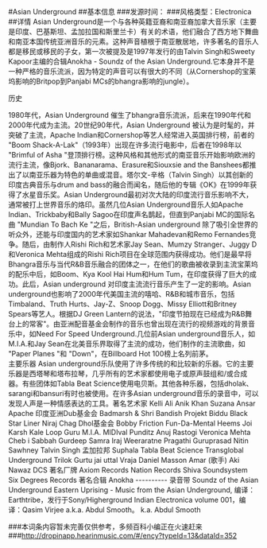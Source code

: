 #Asian Underground
##基本信息
###发源时间：
###风格类型：Electronica
##详情
Asian
Underground是一个与各种英籍亚裔和南亚裔加拿大音乐家（主要是印度、巴基斯坦、孟加拉国和斯里兰卡）有关的术语，他们融合了西方地下舞曲和南亚本国传统亚洲音乐的元素。这种声音植根于南亚散居地，许多著名的音乐人都是移民或移民的子女，第一次被提及是1997年发行的由Talvin
Singh和Sweety Kapoor主编的合辑Anokha - Soundz of the Asian
Underground.它本身并不是一种严格的音乐流派，因为特定的声音可以有很大的不同（从Cornershop的宝莱坞影响的Britpop到Panjabi
MCs的bhangra影响的jungle）。



历史

1980年代，Asian Underground 催生了bhangra音乐流派，后来在1990年代和2000年代成为主流。20世纪90年代，Asian
Underground 被认为是时髦的，并突破了主流，Apache Indian和Cornershop等艺人经常进入英国排行榜，前者的 "Boom
Shack-A-Lak"（1993年）出现在许多流行电影中，后者在1998年以 "Brimful of Asha
"登顶排行榜。这种风格和其他形式的南亚音乐开始影响欧洲的流行主流，像Bjork、Bananarama、Erasure和Siouxsie and the
Banshees都推出了以南亚乐器为特色的单曲或混音。塔尔文-辛格（Talvin Singh）以其创新的印度古典音乐与drum and
bass的融合而闻名，随后他的专辑《OK》在1999年获得了水星音乐奖。Asian
Underground最初对次大陆的印度流行音乐影响不大，通常被打上世界音乐的烙印。虽然几位Asian Underground音乐人如Apache
Indian、Trickbaby和Bally Sagoo在印度声名鹊起，但直到Panjabi MC的国际名曲 "Mundian To Bach Ke
"之后，British-Asian underground 除了吸引全世界的听众外，还能与印度国内的艺术家如Shankar Mahadevan和Remo
Fernandes竞争。随后，由制作人Rishi Rich和艺术家Jay Sean、Mumzy Stranger、Juggy D和Veronica
Mehta组成的Rishi
Rich项目在全球范围内获得成功。他们是最早将Bhangra音乐与当代R&B音乐融合的团体之一，在他们的歌曲被收录到主流宝莱坞的配乐中后，如Boom、Kya
Kool Hai Hum和Hum Tum，在印度获得了巨大的成功。此后，Asian underground 对印度主流流行音乐产生了一定的影响。Asian
underground也影响了2000年代美国主流的嘻哈、R&B和城市音乐，包括Timbaland、Truth Hurts、Jay-Z、Snoop
Dogg、Missy Elliott和Britney Spears等艺人。根据DJ Green
Lantern的说法，"印度节拍现在已经成为R&B舞台上的常客"。由亚洲配音基金会制作的音乐也曾出现在流行的视频游戏的背景音乐中，如Need For
Speed Underground.几位前Asian underground音乐人，如M.I.A.和Jay
Sean在北美音乐界取得了主流的成功，他们制作的主流歌曲，如 "Paper Planes "和 "Down"，在Billboard Hot
100榜上名列前茅。  
主要乐器 Asian
underground乐队使用了许多传统的和比较新的乐器。它的主要乐器是西塔琴和塔布拉琴，几乎所有的艺术家都使用电子或原声鼓组和/或合成器。有些团体如Tabla
Beat Science使用电贝斯。其他各种乐器，包括dholak、sarangi和bansuri有时也被使用。在许多Asian
underground音乐的录音中，可以发现人声是一种情感表达的工具。著名艺术家 Kelli Ali Anik Khan Suzana Ansar
Apache 印度亚洲Dub基金会 Badmarsh & Shri Bandish Projekt Biddu Black Star Liner Niraj
Chag Dhol基金会 Bobby Friction Fun-Da-Mental Heems Joi Karsh Kale Loop Guru
M.I.A. MIDIval Punditz Anuj Rastogi Veronica Mehta Cheb i Sabbah Gurdeep Samra
Iraj Weeraratne Pragathi Guruprasad Nitin Sawhney Talvin Singh 孟加拉邦 Suphala
Tabla Beat Science Transglobal Underground Trilok Gurtu jai uttal Vraja Daniel
Masson Amar (歌手) Aki Nawaz DCS 著名厂牌 Axiom Records Nation Records Shiva
Soundsystem Six Degrees Records 著名合辑 Anokha ---------- 录音带 Soundz of the Asian
Underground Eastern Uprising - Music from the Asian Underground,
编译：Earthtribe，发行于Sony/Higherground Indian Electronica volume 001，编译：Qasim
Virjee a.k.a. Abdul Smooth。 k.a. Abdul Smooth

###本词条内容暂未完善仅供参考，多频百科小编正在火速赶来
###http://dropinapp.hearinmusic.com/#/ency?typeId=13&dataId=352
